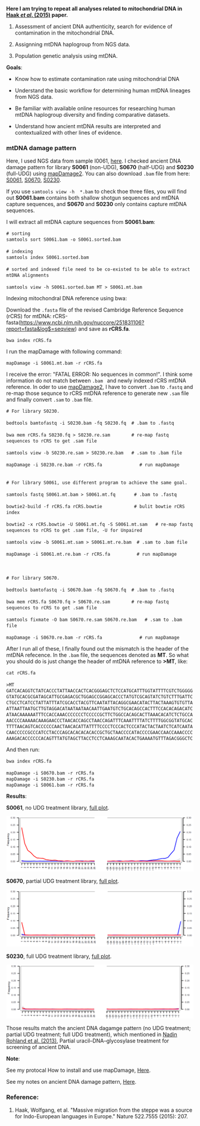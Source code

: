 **Here I am trying to repeat all analyses related to mitochondrial DNA in [Haak *et al*. (2015)](https://www.nature.com/articles/nature14317) paper.**

1. Assessment of ancient DNA authenticity, search for evidence of contamination in the mitochondrial DNA.

2. Assignning mtDNA haplogroup from NGS data.

3. Population genetic analysis using mtDNA. 


**Goals**:

- Know how to estimate contamination rate using mitochondrial DNA

- Understand the basic workflow for determining human mtDNA lineages from NGS data.

- Be familiar with available online resources for researching human mtDNA haplogroup diversity and finding comparative datasets.

- Understand how ancient mtDNA results are interpreted and contextualized with other lines of evidence.



### mtDNA damage pattern

Here, I used NGS data from sample I0061, [here](https://www.ebi.ac.uk/ena/data/view/SAMEA3270053). I checked ancient DNA damage pattern for library **S0061** (non-UDG), **S0670** (half-UDG) and **S0230** (full-UDG) using [mapDamage2](https://ginolhac.github.io/mapDamage/). You can also download ```.bam``` file from here: [S0061](Data/S0061.bam), [S0670](Data/S0670.bam), [S0230](Data/S0230.bam).


If you use ```samtools view -h  *.bam``` to check thoe three files, you will find out **S0061.bam** contains both shallow shotgun sequences and mtDNA capture sequences, and **S0670** and **S0230** only contains capture mtDNA sequences.

I will extract all mtDNA capture sequences from **S0061.bam**:

```
# sorting
samtools sort S0061.bam -o S0061.sorted.bam 

# indexing
samtools index S0061.sorted.bam

# sorted and indexed file need to be co-existed to be able to extract mtDNA alignments

samtools view -h S0061.sorted.bam MT > S0061.mt.bam

```

Indexing mitochondral DNA reference using bwa:

Download the ```.fasta``` file of the revised Cambridge Reference Sequence (rCRS) for mtDNA: rCRS-fasta(https://www.ncbi.nlm.nih.gov/nuccore/251831106?report=fasta&log$=seqview) and save as **rCRS.fa**.


```
bwa index rCRS.fa
```

I run the mapDamage with following command:

```
mapDamage -i S0061.mt.bam -r rCRS.fa
```

I receive the error: "FATAL ERROR: No sequences in common!". I think some information do not match between ```.bam ``` and newly indexed rCRS mtDNA reference. In oder to use [mapDamage2](https://ginolhac.github.io/mapDamage/), I have to convert ```.bam``` to ```.fastq``` and re-map those sequnce to rCRS mtDNA reference to generate new ```.sam``` file and finally convert ```.sam``` to ```.bam``` file.


```
# For library S0230.

bedtools bamtofastq -i S0230.bam -fq S0230.fq  # .bam to .fastq

bwa mem rCRS.fa S0230.fq > S0230.re.sam        # re-map fastq sequences to rCRS to get .sam file

samtools view -b S0230.re.sam > S0230.re.bam   # .sam to .bam file

mapDamage -i S0230.re.bam -r rCRS.fa              # run mapDamage 


# For library S0061, use different program to achieve the same goal.

samtools fastq S0061.mt.bam > S0061.mt.fq       # .bam to .fastq

bowtie2-build -f rCRS.fa rCRS.bowtie            # bulit bowtie rCRS index

bowtie2 -x rCRS.bowtie -U S0061.mt.fq -S S0061.mt.sam   # re-map fastq sequences to rCRS to get .sam file, -U for Unpaired

samtools view -b S0061.mt.sam > S0061.mt.re.bam  # .sam to .bam file

mapDamage -i S0061.mt.re.bam -r rCRS.fa          # run mapDamage



# For library S0670.

bedtools bamtofastq -i S0670.bam -fq S0670.fq  # .bam to .fastq

bwa mem rCRS.fa S0670.fq > S0670.re.sam        # re-map fastq sequences to rCRS to get .sam file

samtools fixmate -O bam S0670.re.sam S0670.re.bam   # .sam to .bam file

mapDamage -i S0670.re.bam -r rCRS.fa              # run mapDamage 

```

After I run all of these, I finally found out the mismatch is the header of the mtDNA refecence. In the ```.bam``` file, the sequences denoted as **MT**. So what you should do is just change the header of mtDNA reference to **>MT**, like: 

```
cat rCRS.fa

>MT
GATCACAGGTCTATCACCCTATTAACCACTCACGGGAGCTCTCCATGCATTTGGTATTTTCGTCTGGGGG
GTATGCACGCGATAGCATTGCGAGACGCTGGAGCCGGAGCACCCTATGTCGCAGTATCTGTCTTTGATTC
CTGCCTCATCCTATTATTTATCGCACCTACGTTCAATATTACAGGCGAACATACTTACTAAAGTGTGTTA
ATTAATTAATGCTTGTAGGACATAATAATAACAATTGAATGTCTGCACAGCCACTTTCCACACAGACATC
ATAACAAAAAATTTCCACCAAACCCCCCCTCCCCCGCTTCTGGCCACAGCACTTAAACACATCTCTGCCA
AACCCCAAAAACAAAGAACCCTAACACCAGCCTAACCAGATTTCAAATTTTATCTTTTGGCGGTATGCAC
TTTTAACAGTCACCCCCCAACTAACACATTATTTTCCCCTCCCACTCCCATACTACTAATCTCATCAATA
CAACCCCCGCCCATCCTACCCAGCACACACACACCGCTGCTAACCCCATACCCCGAACCAACCAAACCCC
AAAGACACCCCCCACAGTTTATGTAGCTTACCTCCTCAAAGCAATACACTGAAAATGTTTAGACGGGCTC

```
And then run:

```
bwa index rCRS.fa

mapDamage -i S0670.bam -r rCRS.fa
mapDamage -i S0230.bam -r rCRS.fa
mapDamage -i S0061.bam -r rCRS.fa
```

**Results**:

**S0061**, no UDG treatment library, [full plot](Data/S0061_DamagePattern.pdf).

<img src="Images/S0061_DamagePattern.PNG">

**S0670**, partial UDG treatment library, [full plot](Data/S0670_DamagePattern.pdf).

<img src="Images/S0670_DamagePattern.PNG">

**S0230**, full UDG treatment library, [full plot](Data/S0230_DamagePattern.pdf).

<img src="Images/S230_DamagePattern.PNG">


Those results match the ancient DNA dagamge pattern (no UDG treatment; partial UDG treatment; full UDG treatment), which mentioned in [Nadin Rohland et al. (2013)](https://www.ncbi.nlm.nih.gov/pmc/articles/PMC4275898/), Partial uracil–DNA–glycosylase treatment for screening of ancient DNA.

**Note**: 

See my protocal How to install and use mapDamage, [Here](https://github.com/mianlee/Fu-s-test/tree/master/Ancient_DNA_Assessment).

See my notes on ancient DNA damage pattern, [Here](https://github.com/mianlee/Fu-s-test/tree/master/Ancient_DNA_Damage).


### Reference:

1. Haak, Wolfgang, et al. "Massive migration from the steppe was a source for Indo-European languages in Europe." Nature 522.7555 (2015): 207.
